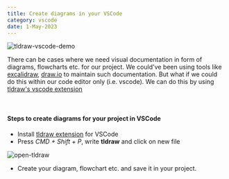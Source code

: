 ```yaml
---
title: Create diagrams in your VSCode
category: vscode
date: 1-May-2023
---
```


<img src='https://user-images.githubusercontent.com/43666833/235446065-13d4e8ee-03d1-412a-ab7f-70856510d516.gif' alt='tldraw-vscode-demo'>

There can be cases where we need visual documentation in form of diagrams, flowcharts etc. for our project. We could've been using tools like <a href='https://excalidraw.com' target='_blank'>excalidraw</a>, <a href='https://draw.io/' target='_blank'>draw.io</a> to maintain such documentation. But what if we could do this within our code editor only (i.e. vscode). We can do this by using <a href='https://marketplace.visualstudio.com/items?itemName=tldraw-org.tldraw-vscode' target='_blank'>tldraw's vscode extension</a>

<br />

#### Steps to create diagrams for your project in VSCode

- Install <a href='https://marketplace.visualstudio.com/items?itemName=tldraw-org.tldraw-vscode' target='_blank'>tldraw extension</a> for VSCode
- Press _CMD + Shift + P_, write **tldraw** and click on new file

<img src='https://user-images.githubusercontent.com/43666833/235445201-764993df-ffe3-48a9-8c50-6eae9af2a522.png' alt='open-tldraw'>

- Create your diagram, flowchart etc. and save it in your project.
